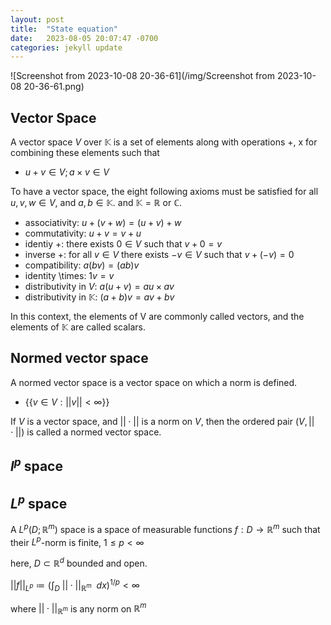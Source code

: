 ```yaml
---
layout: post
title:  "State equation"
date:   2023-08-05 20:07:47 -0700
categories: jekyll update
---
```

![Screenshot from 2023-10-08 20-36-61](/img/Screenshot from 2023-10-08 20-36-61.png)

## Vector Space
A vector space $V$ over $\mathbb{K}$ is a set of elements along with operations +, x for combining these elements such that

- $u+v \in V; a \times v \in V$
  
To have a vector space, the eight following axioms must be satisfied for all $u, v, w \in V$, and $a, b \in \mathbb{K}$. and  $\mathbb{K} = \mathbb{R}$ or $\mathbb{C}$.
- associativity: $u + (v + w) = (u + v) + w$
- commutativity: $u + v = v + u$
- identiy +: there exists $0 \in V$ such that $v+0 = v$
- inverse +: for all $v \in V$ there exists $-v \in V$ such that $v + (-v) = 0$
- compatibility: $a(bv) = (ab)v$
- identity \times: $1v=v$ 
- distributivity in $V$: $a(u+v) = au \times av$
- distributivity in $\mathbb{K}$: $(a+b)v = av +bv$

In this context, the elements of V are commonly called vectors, and the elements of $\mathbb{K}$ are called scalars.


## Normed vector space
A normed vector space is a vector space on which a norm is defined. 
- $\{\{v \in V: ||v|| < \infty \}\}$

If $V$ is a vector space, and $|| \cdot ||$ is a norm on $V$, then the ordered pair $(V, || \cdot ||)$ is called a normed vector space.

## $l^p$ space



## $L^p$ space
A $L^p(D; \mathbb{R}^m)$ space is a space of measurable functions $f: D \rightarrow \mathbb{R}^m$ such that their $L^p$-norm is finite, $1 \leq p < \infty$ 

here, $D \subset \mathbb{R}^d$ bounded and open. 

$||f||_{L^p} \coloneqq (\int_D$ $||\cdot||_{\mathbb{R}^m}$ $\ dx )^{1/p} < \infty$

where $||\cdot||_{\mathbb{R}^m}$ is any norm on $\mathbb{R}^m$ 

